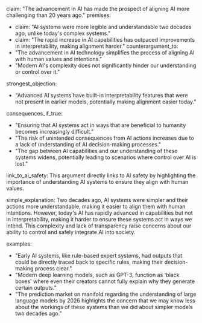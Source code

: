 claim: "The advancement in AI has made the prospect of aligning AI more challenging than 20 years ago."
premises:
  - claim: "AI systems were more legible and understandable two decades ago, unlike today's complex systems."
  - claim: "The rapid increase in AI capabilities has outpaced improvements in interpretability, making alignment harder."
counterargument_to:
  - "The advancement in AI technology simplifies the process of aligning AI with human values and intentions."
  - "Modern AI's complexity does not significantly hinder our understanding or control over it."

strongest_objection:
  - "Advanced AI systems have built-in interpretability features that were not present in earlier models, potentially making alignment easier today."

consequences_if_true:
  - "Ensuring that AI systems act in ways that are beneficial to humanity becomes increasingly difficult."
  - "The risk of unintended consequences from AI actions increases due to a lack of understanding of AI decision-making processes."
  - "The gap between AI capabilities and our understanding of these systems widens, potentially leading to scenarios where control over AI is lost."

link_to_ai_safety: This argument directly links to AI safety by highlighting the importance of understanding AI systems to ensure they align with human values.

simple_explanation: Two decades ago, AI systems were simpler and their actions more understandable, making it easier to align them with human intentions. However, today's AI has rapidly advanced in capabilities but not in interpretability, making it harder to ensure these systems act in ways we intend. This complexity and lack of transparency raise concerns about our ability to control and safely integrate AI into society.

examples:
  - "Early AI systems, like rule-based expert systems, had outputs that could be directly traced back to specific rules, making their decision-making process clear."
  - "Modern deep learning models, such as GPT-3, function as 'black boxes' where even their creators cannot fully explain why they generate certain outputs."
  - "The prediction market on manifold regarding the understanding of large language models by 2026 highlights the concern that we may know less about the workings of these systems than we did about simpler models two decades ago."